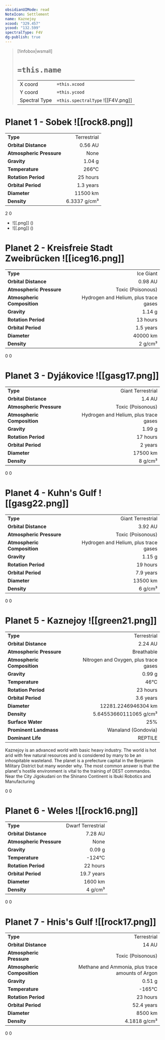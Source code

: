 ```yaml
---
obsidianUIMode: read
NoteIcon: Settlement
name: Kaznejoy
xcood: "329.457"
ycood: "132.599"
spectralType: F4V
dg-publish: true
---
```

> [!infobox|wsmall]
> # `=this.name`
> | | |
> | - | - |
> | X coord | `=this.xcood` |
> | Y coord| `=this.ycood` |
> | Spectral Type | `=this.spectralType` ![[F4V.png]] |

# Planet 1 - Sobek ![[rock8.png]]
|                             |                           |
| --------------------------- | -------------------------:|
| **Type**                    |             Terrestrial |
| **Orbital Distance**        |   0.56 AU |
| **Atmospheric Pressure**    |       None |
| **Gravity**                 |        1.04 g |
| **Temperature**             |    266°C |
| **Rotation Period**         |  25 hours |
| **Orbital Period** | 1.3 years |
| **Diameter**                |      11500 km | 
| **Density**                 |    6.3337 g/cm³ |



2
0

- ![[.png]]  ()
- ![[.png]]  ()


# Planet 2 - Kreisfreie Stadt Zweibrücken ![[iceg16.png]]
|                             |                           |
| --------------------------- | -------------------------:|
| **Type**                    |             Ice Giant |
| **Orbital Distance**        |   0.98 AU |
| **Atmospheric Pressure**    |       Toxic (Poisonous) |
| **Atmospheric Composition** |      Hydrogen and Helium, plus trace gases |
| **Gravity**                 |        1.14 g |
| **Rotation Period**         |  13 hours |
| **Orbital Period** | 1.5 years |
| **Diameter**                |      40000 km | 
| **Density**                 |    2 g/cm³ |



0
0



# Planet 3 - Dyjákovice ![[gasg17.png]]
|                             |                           |
| --------------------------- | -------------------------:|
| **Type**                    |             Giant Terrestrial |
| **Orbital Distance**        |   1.4 AU |
| **Atmospheric Pressure**    |       Toxic (Poisonous) |
| **Atmospheric Composition** |      Hydrogen and Helium, plus trace gases |
| **Gravity**                 |        1.99 g |
| **Rotation Period**         |  17 hours |
| **Orbital Period** | 2 years |
| **Diameter**                |      17500 km | 
| **Density**                 |    8 g/cm³ |



0
0



# Planet 4 - Kuhn's Gulf ![[gasg22.png]]
|                             |                           |
| --------------------------- | -------------------------:|
| **Type**                    |             Giant Terrestrial |
| **Orbital Distance**        |   3.92 AU |
| **Atmospheric Pressure**    |       Toxic (Poisonous) |
| **Atmospheric Composition** |      Hydrogen and Helium, plus trace gases |
| **Gravity**                 |        1.15 g |
| **Rotation Period**         |  19 hours |
| **Orbital Period** | 7.9 years |
| **Diameter**                |      13500 km | 
| **Density**                 |    6 g/cm³ |



0
0



# Planet 5 - Kaznejoy ![[green21.png]]
|                             |                           |
| --------------------------- | -------------------------:|
| **Type**                    |             Terrestrial |
| **Orbital Distance**        |   2.24 AU |
| **Atmospheric Pressure**    |       Breathable |
| **Atmospheric Composition** |      Nitrogen and Oxygen, plus trace gases |
| **Gravity**                 |        0.99 g |
| **Temperature**             |    46°C |
| **Rotation Period**         |  23 hours |
| **Orbital Period** | 3.6 years |
| **Diameter**                |      12281.2246946304 km | 
| **Density**                 |    5.64553660111065 g/cm³ |
| **Surface Water**           |           25% | 
| **Prominent Landmass**      |         Wanaland (Gondovia) | 
| **Dominant Life**           |         REPTILE |

Kaznejoy is an advanced world with basic heavy industry. The world is hot arid with few natural resources and is considered by many to be an inhospitable wasteland. The planet is a prefecture capital in the Benjamin Military District but many wonder why. The most common answer is that the planet's hostile environment is vital to the training of DEST commandos. Near the City Jigokudani on the Shinano Continent is Ibuki Robotics and Manufacturing

0
0



# Planet 6 - Weles ![[rock16.png]]
|                             |                           |
| --------------------------- | -------------------------:|
| **Type**                    |             Dwarf Terrestrial |
| **Orbital Distance**        |   7.28 AU |
| **Atmospheric Pressure**    |       None |
| **Gravity**                 |        0.09 g |
| **Temperature**             |    -124°C |
| **Rotation Period**         |  22 hours |
| **Orbital Period** | 19.7 years |
| **Diameter**                |      1600 km | 
| **Density**                 |    4 g/cm³ |



0
0



# Planet 7 - Hnis's Gulf ![[rock17.png]]
|                             |                           |
| --------------------------- | -------------------------:|
| **Type**                    |             Terrestrial |
| **Orbital Distance**        |   14 AU |
| **Atmospheric Pressure**    |       Toxic (Poisonous) |
| **Atmospheric Composition** |      Methane and Ammonia, plus trace amounts of Argon |
| **Gravity**                 |        0.51 g |
| **Temperature**             |    -165°C |
| **Rotation Period**         |  23 hours |
| **Orbital Period** | 52.4 years |
| **Diameter**                |      8500 km | 
| **Density**                 |    4.1818 g/cm³ |



0
0



